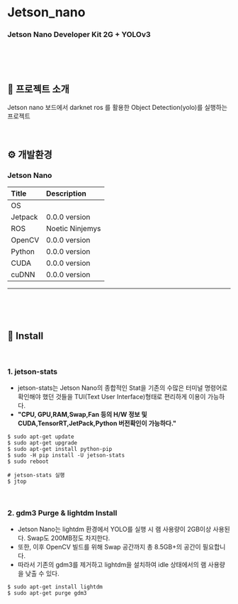 # Jetson_nano
### Jetson Nano Developer Kit 2G + YOLOv3

<br><br><br>

## :hammer: 프로젝트 소개
Jetson nano 보드에서 darknet ros 를 활용한 Object Detection(yolo)를 실행하는 프로젝트

<br>


## ⚙️ 개발환경

### Jetson Nano 
|   **Title** |   **Description**   |
|:--------    |       :-------------|
|OS           |      |
|Jetpack      |0.0.0 version      |
|ROS          |Noetic Ninjemys    |
|OpenCV       |0.0.0 version      |
|Python       |0.0.0 version      |
|CUDA         |0.0.0 version      |
|cuDNN        |0.0.0 version      |

---

<br><br><br>


## :pushpin: Install

<br>

### 1. jetson-stats
- jetson-stats는 Jetson Nano의 종합적인 Stat을 기존의 수많은 터미널 명령어로 확인해야 했던 것들을 TUI(Text User Interface)형태로 편리하게 이용이 가능하다.
- **"CPU, GPU,RAM,Swap,Fan 등의 H/W 정보 및 CUDA,TensorRT,JetPack,Python 버전확인이 가능하다."**
```
$ sudo apt-get update
$ sudo apt-get upgrade
$ sudo apt-get install python-pip
$ sudo -H pip install -U jetson-stats
$ sudo reboot

# jetson-stats 실행
$ jtop
```

<br>

### 2. gdm3 Purge & lightdm Install
- Jetson Nano는 lightdm 환경에서 YOLO를 실행 시 램 사용량이 2GB이상 사용된다. Swap도 200MB정도 차지한다. 
- 또한, 이후 OpenCV 빌드를 위해 Swap 공간까지 총 8.5GB+의 공간이 필요합니다. 
- 따라서 기존의 gdm3를 제거하고 lightdm을 설치하여 idle 상태에서의 램 사용량을 낮출 수 있다. 
```
$ sudo apt-get install lightdm
$ sudo apt-get purge gdm3
```

<br>





